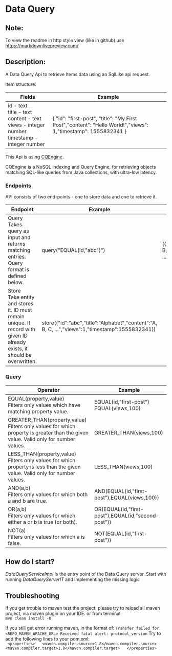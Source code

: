 # Data Query

## Note:
To view the readme in http style view (like in github) use https://markdownlivepreview.com/

## Description:
A Data Query Api to retrieve Items data using an SqlLike api request. 

Item structure:

| Fields                                        | Example     | 
| -----------                                   | ----------- | 
| id - text <br>title - text<br> content - text <br>views - integer number<br>timestamp - integer number|{ "id": "first-post", "title": "My First Post","content": "Hello World!","views": 1,"timestamp": 1555832341 }
 

This Api is using [CQEngine](https://github.com/npgall/cqengine).

CQEngine is a NoSQL indexing and Query Engine, for retrieving objects matching SQL-like queries from Java collections, with ultra-low latency.

      
### Endpoints
API consists of two end-points - one to store data and one to retrieve it.  

| Endpoint                                        | Example     | Response  | 
| -----------                                     | ----------- |-----------|
| Query<br> Takes query as input and returns matching entries. Query format is defined below.| query("EQUAL(id,"abc")") | [{"id":"abc","title":"Alphabet","content":"A, B, C, ...","views":1,"timestamp":1555832341}]     |
| Store<br> Take entity and stores it. ID must remain unique. If record with given ID already exists, it should be overwritten.| store({"id":"abc","title":"Alphabet","content":"A, B, C, ...","views":1,"timestamp":1555832341}) | |
 
### Query
| Operator                                        | Example     | 
| -----------                                     | ----------- |
| EQUAL(property,value) <br> Filters only values which have matching property value.| EQUAL(id,"first-post") <br> EQUAL(views,100)   |
| GREATER_THAN(property,value) <br> Filters only values for which property is greater than the given value. Valid only for number values.| GREATER_THAN(views,100) | 
| LESS_THAN(property,value) <br> Filters only values for which property is less than the given value. Valid only for number values.| LESS_THAN(views,100) |
| AND(a,b) <br> Filters only values for which both a and b are true.| AND(EQUAL(id,"first-post"),EQUAL(views,100)) | 
| OR(a,b) <br> Filters only values for which either a or b is true (or both).| OR(EQUAL(id,"first-post"),EQUAL(id,"second-post")) | 
| NOT(a) <br> Filters only values for which a is false.| NOT(EQUAL(id,"first-post")) |                                                                                                                            

## How do I start?

<i>DataQueryServiceImpl</i> is the entry point of the Data Query server. Start with running <i>DataQueryServerIT</i> and implementing the missing logic  

## Troubleshooting
If you get trouble to maven test the project, please try to reload all maven project, via maven plugin on your IDE. 
or from terminal: <br> `mvn clean install -U`

If you still get error running maven, in the format of:
`Transfer failed for <REPO_MAVEN_APACHE_URL> Received fatal alert: protocol_version`
Try to add the following lines to your pom.xml: <br>
` <properties>  
   <maven.compiler.source>1.8</maven.compiler.source> 
   <maven.compiler.target>1.8</maven.compiler.target>  
  </properties>`  